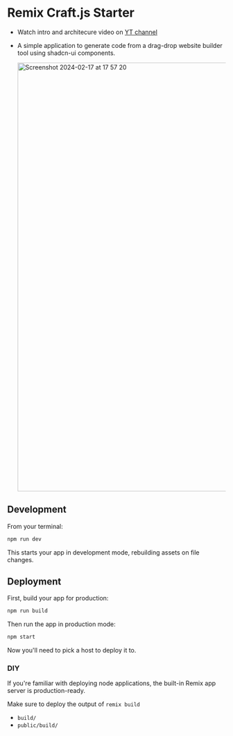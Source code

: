 # Remix Craft.js Starter

- Watch intro and architecure video on [YT channel](https://youtu.be/INNjkgE5p0o)

- A simple application to generate code from a drag-drop website builder tool using shadcn-ui components.

  <img width="987" alt="Screenshot 2024-02-17 at 17 57 20" src="https://github.com/rajeshdavidbabu/remix-craftjs-starter/assets/15684795/690fb927-63ad-495d-9917-26a6a438c1d4">


## Development

From your terminal:

```sh
npm run dev
```

This starts your app in development mode, rebuilding assets on file changes.

## Deployment

First, build your app for production:

```sh
npm run build
```

Then run the app in production mode:

```sh
npm start
```

Now you'll need to pick a host to deploy it to.

### DIY

If you're familiar with deploying node applications, the built-in Remix app server is production-ready.

Make sure to deploy the output of `remix build`

- `build/`
- `public/build/`
